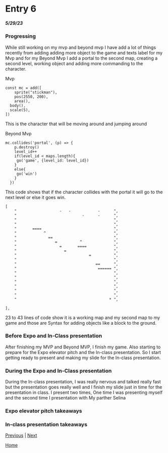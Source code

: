 # Entry 6
##### 5/29/23

### Progressing
While still working on my mvp and beyond mvp I have add a lot of things recently from adding adding more object to the game and texts label for my Mvp and for my Beyond Mvp I add a portal to the second map, creating a second level, working object and adding more commanding to the character.

Mvp
```
const mc = add([
	sprite("stickman"),
	pos(2550, 200),
	area(),
  body(),
  scale(5),
])

```
This is the character that will be moving around and jumping around

Beyond Mvp
```JS
mc.collides('portal', (p) => {
    p.destroy()
    level_id++
    if(level_id < maps.length){
     go('game', {level_id: level_id})
    }
    else{
     go('win')
    }
  })

```
This code shows that if the character collides with the portal it will go to the next level or else it goes win.

```JS
[
    "                   -   -            -      ",
    "                             -      -      ",
    "                                           ",
    "                                           ",
    "       ====                                ",
    "            ^                              ",
    "              ==                           ",
    "                 =          ^              ",
    "                   =       ====            ",
    "                     =                     ",
    "                                =          ",
    "                                           ",
    "                                   ==      ",
    "                                    ====== ",
    "                                           ",
    "                                           ",
    "                                           ",
    "                                           ",
    "                                           ",
    "                                           ",
    "                                         * ",

],

```

23 to 43 lines of code show it is a working map and my second map to my game and those are Syntax for adding objects like a block to the ground.

### Before Expo and In-Class presentation
After finishing my MVP and Beyond MVP, I finish my game. Also starting to prepare for the Expo elevator pitch and the In-class presentation. So I start getting ready to present and making my slide for the In-class presentation.

### During the Expo and In-Class presentation
During the In-class presentation, I was really nervous and talked really fast but the presentation goes really well and I finish my slide just in time for the presentation in class. I present two times, One time I was presenting myself and the second time I presentation with My parther Selina

### Expo elevator pitch takeaways

### In-class presentation takeaways

[Previous](entry05.md) | [Next](entry07.md)

[Home](../README.md)